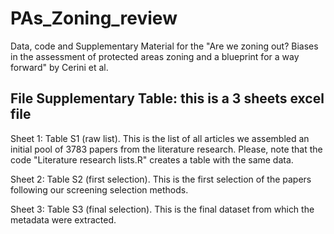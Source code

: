 # PAs_Zoning_review
Data, code and Supplementary Material for the "Are we zoning out? Biases in the assessment of protected areas zoning and a blueprint for a way forward" by Cerini et al.


## File Supplementary Table: this is a 3 sheets excel file

Sheet 1: Table S1 (raw list). This is the list of all articles we assembled an initial pool of 3783 papers from the literature research.
Please, note that the code "Literature research lists.R" creates a table with the same data.

Sheet 2: Table S2 (first selection). This is the first selection of the papers following our screening selection methods.

Sheet 3: Table S3 (final selection). This is the final dataset from which the metadata were extracted. 
